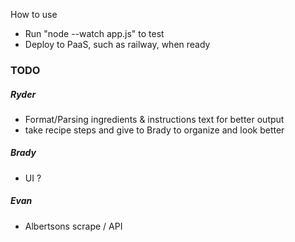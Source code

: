 How to use

- Run "node --watch app.js" to test
- Deploy to PaaS, such as railway, when ready

### TODO
##### Ryder
- Format/Parsing ingredients & instructions text for better output
- take recipe steps and give to Brady to organize and look better
##### Brady
- UI ?
##### Evan
- Albertsons scrape / API
